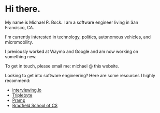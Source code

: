 # Hi there.

My name is Michael R. Bock. I am a software engineer living in San Francisco, CA.

I'm currently interested in technology, politics, autonomous vehicles, and micromobility.

I previously worked at Waymo and Google and am now working on something new.

To get in touch, please email me: michael @ this website.

Looking to get into software engineering? Here are some resources I highly recommend:

* [interviewing.io](https://iio.sh/r/HpHf)
* [Triplebyte](https://triplebyte.com/iv/MOiyVhC/cp/header)
* [Pramp](https://www.pramp.com/invt/YanMVOzEBgHzPJY4JKNZ)
* [Bradfield School of CS](https://bradfieldcs.com)
